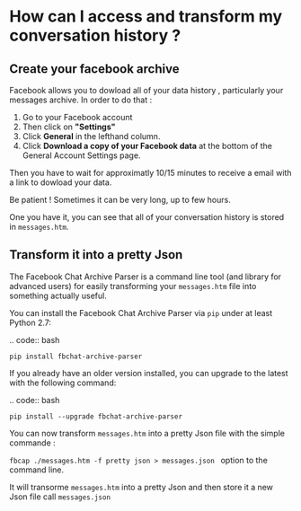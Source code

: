 # How can I access and transform my conversation history ?

## Create your facebook archive

Facebook allows you to dowload all of your data history , particularly your messages archive. In order to do that :

1. Go to your Facebook account
2. Then click on <b>"Settings"</b>
3. Click <b>General</b> in the lefthand column.
4. Click <b>Download a copy of your Facebook data</b> at the bottom of the General Account Settings page.

Then you have to wait for approximatly 10/15 minutes to receive a email with a link to dowload your data.

Be patient ! Sometimes it can be very long, up to few hours. 

One you have it, you can see that all of your conversation history is stored in ``messages.htm``.

## Transform it into a pretty Json

The Facebook Chat Archive Parser is a command line tool (and library for
advanced users) for easily transforming your ``messages.htm`` file into
something actually useful.

You can install the Facebook Chat Archive Parser via ``pip`` under at least
Python 2.7:

.. code:: bash

    pip install fbchat-archive-parser

If you already have an older version installed, you can upgrade to the latest with the following command:

.. code:: bash

    pip install --upgrade fbchat-archive-parser

You can now transform ``messages.htm`` into a pretty Json file with the simple commande :

``fbcap ./messages.htm -f pretty json > messages.json `` option to the command line.

It will transorme ``messages.htm`` into a pretty Json and then store it a new Json file call ``messages.json ``

